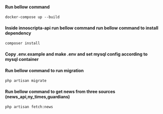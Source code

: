 #### Run bellow command
`docker-compose up --build`

#### Inside innoscripta-api run bellow command run bellow command to install dependency
`composer install`

#### Copy .env.example and make .env and set mysql config according to mysql container

#### Run bellow command to run migration
`php artisan migrate`

#### Run bellow command to get news from three sources (news_api,ny_times,guardians)
`php artisan fetch:news`

